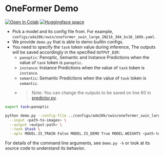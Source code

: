 # OneFormer Demo

[![Open In Colab](https://colab.research.google.com/assets/colab-badge.svg)](https://colab.research.google.com/github/SHI-Labs/OneFormer/blob/main/colab/oneformer_colab.ipynb) [![Huggingface space](https://img.shields.io/badge/🤗-Huggingface%20Space-cyan.svg)](https://huggingface.co/spaces/shi-labs/OneFormer)

- Pick a model and its config file from. For example, `configs/ade20k/swin/oneformer_swin_large_IN21k_384_bs16_160k.yaml`.
- We provide `demo.py` that is able to demo builtin configs.
- You need to specify the `task` token value during inference, The outputs will be saved accordingly in the specified `OUTPUT_DIR`:
  - `panoptic`: Panoptic, Semantic and Instance Predictions when the value of `task` token is `panoptic`.
  - `instance`: Instance Predictions when the value of `task` token is `instance`.
  - `semantic`: Semantic Predictions when the value of `task` token is `semantic`.
  - >Note: You can change the outputs to be saved on line 60 in [predictor.py](predictor.py).

```bash
export task=panoptic

python demo.py --config-file ../configs/ade20k/swin/oneformer_swin_large_bs16_160k.yaml \
  --input <path-to-images> \
  --output <output-path> \
  --task $task \
  --opts MODEL.IS_TRAIN False MODEL.IS_DEMO True MODEL.WEIGHTS <path-to-checkpoint>
```

For details of the command line arguments, see `demo.py -h` or look at its source code
to understand its behavior. 